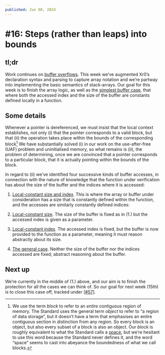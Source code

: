```yaml
---
published: Jun 08, 2024
---
```


# #16: Steps (rather than leaps) into bounds

## tl;dr

Work continues on [buffer overflows](https://github.com/xr0-org/xr0/milestone/1).
This week we’ve augmented Xr0’s declaration syntax and parsing to capture array
notation and we’re partway into implementing the basic semantics of
stack-arrays. Our goal for this week is to finish the array logic, as well as
the [simplest buffer case](https://github.com/xr0-org/xr0/issues/57), that where
both the accessed index and the size of the buffer are constants defined locally
in a function.

## Some details

Whenever a pointer is dereferenced, we must insist that the local context
establishes, not only (i) that the pointer corresponds to a valid block, but
that (ii) the operation takes place within the bounds of the corresponding
block[^block] We have substantially solved (i) in our work on the use-after-free (UAF)
problem and uninitialised memory, so what remains is (ii), the problem of
determining, once we are convinced that a pointer corresponds to a particular
block, that it is actually pointing within the bounds of the block.

  [^block]: We use the term *block* to refer to an *entire* contiguous region of
  memory. The Standard uses the general term *object* to refer to “a region of
  data storage”, but it doesn’t have a term that emphasises an entire contiguous
  section in distinction from any region. So every block is an object, but also
  every subset of a block is also an object. Our *block* is roughly equivalent
  to what the Standard calls a
  [space](https://port70.net/~nsz/c/c89/c89-draft.html#4.10.3), but we’re
  hesitant to use this word because the Standard never defines it, and the word
  “space” seems to cast into abeyance the boundedness of what we call blocks.

In regard to (ii) we’ve identified four successive kinds of buffer accesses, in
connection with the nature of knowledge that the function under verification has
about the size of the buffer and the indices where it is accessed:

1. [Local-constant size and index](https://github.com/xr0-org/xr0/issues/57).
   This is where the array or buffer under consideration has a size that is
   constantly defined within the function, and the accesses are similarly
   constantly defined indices:

2. [Local-constant size](https://github.com/xr0-org/xr0/issues/58). The size of
   the buffer is fixed as in (1.) but the accessed index is given as a
   parameter.

3. [Local-constant index](https://github.com/xr0-org/xr0/issues/59). The
   accessed index is fixed, but the buffer is now provided to the function as a
   parameter, meaning it must reason abstractly about its size.

4. [The general case](https://github.com/xr0-org/xr0/issues/60). Neither the
   size of the buffer nor the indices accessed are fixed; abstract reasoning
   about the buffer.

## Next up

We’re currently in the middle of (1.) above, and our aim is to finish the
protection for all the cases we can think of. So our goal for next week (15th)
is to close this case off, tracked under
[[#57](https://github.com/xr0-org/xr0/issues/57)].
